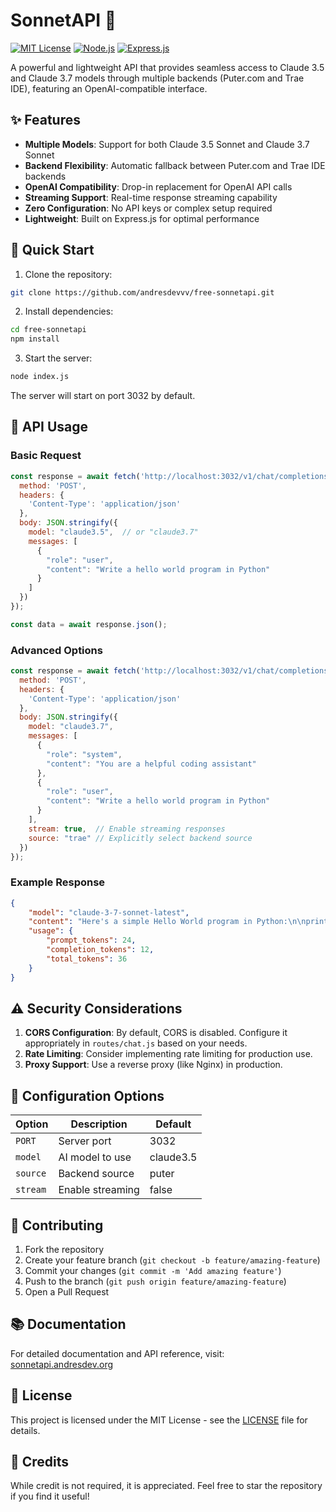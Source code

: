 # SonnetAPI 🤖

[![MIT License](https://img.shields.io/badge/License-MIT-green.svg)](https://choosealicense.com/licenses/mit/)
[![Node.js](https://img.shields.io/badge/Node.js-43853D?style=flat&logo=node.js&logoColor=white)](https://nodejs.org/)
[![Express.js](https://img.shields.io/badge/Express.js-404D59?style=flat)](https://expressjs.com/)

A powerful and lightweight API that provides seamless access to Claude 3.5 and Claude 3.7 models through multiple backends (Puter.com and Trae IDE), featuring an OpenAI-compatible interface.

## ✨ Features

- **Multiple Models**: Support for both Claude 3.5 Sonnet and Claude 3.7 Sonnet
- **Backend Flexibility**: Automatic fallback between Puter.com and Trae IDE backends
- **OpenAI Compatibility**: Drop-in replacement for OpenAI API calls
- **Streaming Support**: Real-time response streaming capability
- **Zero Configuration**: No API keys or complex setup required
- **Lightweight**: Built on Express.js for optimal performance

## 🚀 Quick Start

1. Clone the repository:
```bash
git clone https://github.com/andresdevvv/free-sonnetapi.git
```

2. Install dependencies:
```bash
cd free-sonnetapi
npm install
```

3. Start the server:
```bash
node index.js
```

The server will start on port 3032 by default.

## 📝 API Usage

### Basic Request
```javascript
const response = await fetch('http://localhost:3032/v1/chat/completions', {
  method: 'POST',
  headers: {
    'Content-Type': 'application/json'
  },
  body: JSON.stringify({
    model: "claude3.5",  // or "claude3.7"
    messages: [
      {
        "role": "user",
        "content": "Write a hello world program in Python"
      }
    ]
  })
});

const data = await response.json();
```

### Advanced Options

```javascript
const response = await fetch('http://localhost:3032/v1/chat/completions', {
  method: 'POST',
  headers: {
    'Content-Type': 'application/json'
  },
  body: JSON.stringify({
    model: "claude3.7",
    messages: [
      {
        "role": "system",
        "content": "You are a helpful coding assistant"
      },
      {
        "role": "user",
        "content": "Write a hello world program in Python"
      }
    ],
    stream: true,  // Enable streaming responses
    source: "trae" // Explicitly select backend source
  })
});
```

### Example Response
```json
{
    "model": "claude-3-7-sonnet-latest",
    "content": "Here's a simple Hello World program in Python:\n\nprint('Hello, World!')",
    "usage": {
        "prompt_tokens": 24,
        "completion_tokens": 12,
        "total_tokens": 36
    }
}
```

## ⚠️ Security Considerations

1. **CORS Configuration**: By default, CORS is disabled. Configure it appropriately in `routes/chat.js` based on your needs.
2. **Rate Limiting**: Consider implementing rate limiting for production use.
3. **Proxy Support**: Use a reverse proxy (like Nginx) in production.

## 🔧 Configuration Options

| Option | Description | Default |
|--------|-------------|---------|
| `PORT` | Server port | 3032 |
| `model` | AI model to use | claude3.5 |
| `source` | Backend source | puter |
| `stream` | Enable streaming | false |

## 🤝 Contributing

1. Fork the repository
2. Create your feature branch (`git checkout -b feature/amazing-feature`)
3. Commit your changes (`git commit -m 'Add amazing feature'`)
4. Push to the branch (`git push origin feature/amazing-feature`)
5. Open a Pull Request

## 📚 Documentation

For detailed documentation and API reference, visit:
[sonnetapi.andresdev.org](https://sonnetapi.andresdev.org)

## 📜 License

This project is licensed under the MIT License - see the [LICENSE](LICENSE) file for details.

## 🙏 Credits

While credit is not required, it is appreciated. Feel free to star the repository if you find it useful!

